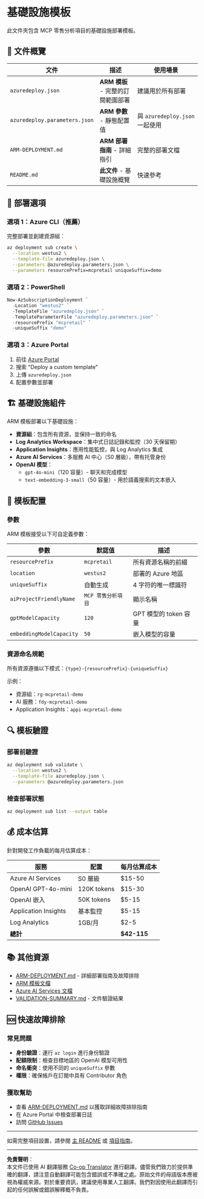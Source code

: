 <!--
CO_OP_TRANSLATOR_METADATA:
{
  "original_hash": "09c7975912db719927ad32946b55e621",
  "translation_date": "2025-09-30T13:22:07+00:00",
  "source_file": "azd/infra/README.md",
  "language_code": "hk"
}
-->
# 基礎設施模板

此文件夾包含 MCP 零售分析項目的基礎設施部署模板。

## 📁 文件概覽

| 文件 | 描述 | 使用場景 |
|------|------|----------|
| `azuredeploy.json` | **ARM 模板** - 完整的訂閱範圍部署 | 建議用於所有部署 |
| `azuredeploy.parameters.json` | **ARM 參數** - 靜態配置值 | 與 `azuredeploy.json` 一起使用 |
| `ARM-DEPLOYMENT.md` | **ARM 部署指南** - 詳細指引 | 完整的部署文檔 |
| `README.md` | **此文件** - 基礎設施概覽 | 快速參考 |

## 🚀 部署選項

### 選項 1：Azure CLI（推薦）
完整部署並創建資源組：
```bash
az deployment sub create \
  --location westus2 \
  --template-file azuredeploy.json \
  --parameters @azuredeploy.parameters.json \
  --parameters resourcePrefix=mcpretail uniqueSuffix=demo
```

### 選項 2：PowerShell
```powershell
New-AzSubscriptionDeployment `
  -Location "westus2" `
  -TemplateFile "azuredeploy.json" `
  -TemplateParameterFile "azuredeploy.parameters.json" `
  -resourcePrefix "mcpretail" `
  -uniqueSuffix "demo"
```

### 選項 3：Azure Portal
1. 前往 [Azure Portal](https://portal.azure.com)
2. 搜索 "Deploy a custom template"
3. 上傳 `azuredeploy.json`
4. 配置參數並部署

## 🏗️ 基礎設施組件

ARM 模板部署以下基礎設施：

- **資源組**：包含所有資源，並保持一致的命名
- **Log Analytics Workspace**：集中式日誌記錄和監控（30 天保留期）
- **Application Insights**：應用性能監控，與 Log Analytics 集成
- **Azure AI Services**：多服務 AI 中心（S0 層級），帶有托管身份
- **OpenAI 模型**：
  - `gpt-4o-mini`（120 容量）- 聊天和完成模型
  - `text-embedding-3-small`（50 容量）- 用於語義搜索的文本嵌入

## 🔧 模板配置

### 參數
ARM 模板接受以下可自定義參數：

| 參數 | 默認值 | 描述 |
|------|--------|------|
| `resourcePrefix` | `mcpretail` | 所有資源名稱的前綴 |
| `location` | `westus2` | 部署的 Azure 地區 |
| `uniqueSuffix` | 自動生成 | 4 字符的唯一標識符 |
| `aiProjectFriendlyName` | `MCP 零售分析項目` | 顯示名稱 |
| `gptModelCapacity` | `120` | GPT 模型的 token 容量 |
| `embeddingModelCapacity` | `50` | 嵌入模型的容量 |

### 資源命名規範
所有資源遵循以下模式：`{type}-{resourcePrefix}-{uniqueSuffix}`

示例：
- 資源組：`rg-mcpretail-demo`
- AI 服務：`fdy-mcpretail-demo`
- Application Insights：`appi-mcpretail-demo`

## 🔍 模板驗證

### 部署前驗證
```bash
az deployment sub validate \
  --location westus2 \
  --template-file azuredeploy.json \
  --parameters @azuredeploy.parameters.json
```

### 檢查部署狀態
```bash
az deployment sub list --output table
```


## 💰 成本估算

針對開發工作負載的每月估算成本：

| 服務 | 配置 | 每月估算成本 |
|------|------|-------------|
| Azure AI Services | S0 層級 | $15-50 |
| OpenAI GPT-4o-mini | 120K tokens | $15-30 |
| OpenAI 嵌入 | 50K tokens | $5-15 |
| Application Insights | 基本監控 | $5-15 |
| Log Analytics | 1GB/月 | $2-5 |
| **總計** | | **$42-115** |

## 📚 其他資源

- [ARM-DEPLOYMENT.md](./ARM-DEPLOYMENT.md) - 詳細部署指南及故障排除
- [ARM 模板文檔](https://docs.microsoft.com/en-us/azure/azure-resource-manager/templates/)
- [Azure AI Services 文檔](https://docs.microsoft.com/en-us/azure/cognitive-services/)
- [VALIDATION-SUMMARY.md](./VALIDATION-SUMMARY.md) - 文件驗證結果

## 🆘 快速故障排除

### 常見問題
- **身份驗證**：運行 `az login` 進行身份驗證
- **配額限制**：檢查目標地區的 OpenAI 模型可用性
- **命名衝突**：使用不同的 `uniqueSuffix` 參數
- **權限**：確保帳戶在訂閱中具有 Contributor 角色

### 獲取幫助
- 查看 [ARM-DEPLOYMENT.md](./ARM-DEPLOYMENT.md) 以獲取詳細故障排除指南
- 在 Azure Portal 中檢查部署日誌
- 訪問 [GitHub Issues](https://github.com/microsoft/MCP-Server-and-PostgreSQL-Sample-Retail/issues)

---

如需完整項目設置，請參閱 [主 README](../../README.md) 或 [項目指南](../../walkthrough/README.md)。

---

**免責聲明**：  
本文件已使用 AI 翻譯服務 [Co-op Translator](https://github.com/Azure/co-op-translator) 進行翻譯。儘管我們致力於提供準確的翻譯，請注意自動翻譯可能包含錯誤或不準確之處。原始文件的母語版本應被視為權威來源。對於重要資訊，建議使用專業人工翻譯。我們對因使用此翻譯而引起的任何誤解或錯誤解釋概不負責。